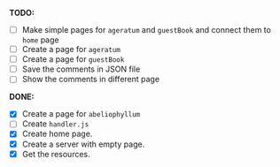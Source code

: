 **TODO:**
  - [ ] Make simple pages for `ageratum` and `guestBook` and connect them to `home` page
  - [ ] Create a page for `ageratum` 
  - [ ] Create a page for `guestBook`
  - [ ] Save the comments in JSON file
  - [ ] Show the comments in different page

**DONE:**
  - [x] Create a page for `abeliophyllum` 
  - [ ] Create `handler.js`
  - [x] Create home page.
  - [x] Create a server with empty page.
  - [x] Get the resources.
